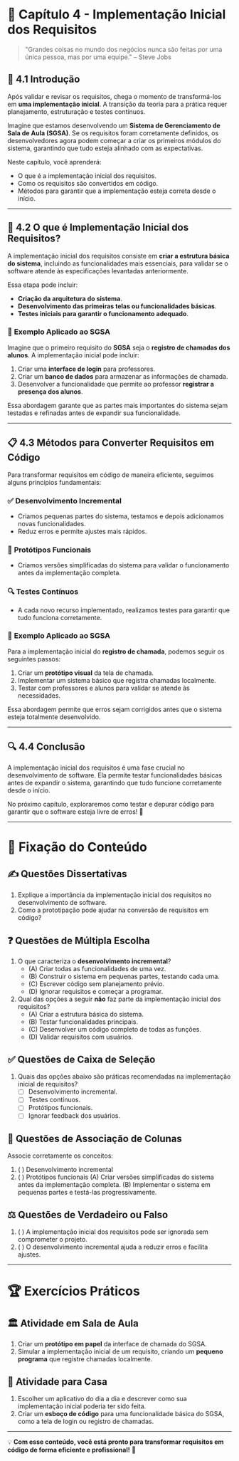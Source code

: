 # 📝 **Capítulo 4 - Implementação Inicial dos Requisitos**

> "Grandes coisas no mundo dos negócios nunca são feitas por uma única pessoa, mas por uma equipe." – Steve Jobs

## 📌 **4.1 Introdução**

Após validar e revisar os requisitos, chega o momento de transformá-los em **uma implementação inicial**. A transição da teoria para a prática requer planejamento, estruturação e testes contínuos.

Imagine que estamos desenvolvendo um **Sistema de Gerenciamento de Sala de Aula (SGSA)**. Se os requisitos foram corretamente definidos, os desenvolvedores agora podem começar a criar os primeiros módulos do sistema, garantindo que tudo esteja alinhado com as expectativas.

Neste capítulo, você aprenderá:

- O que é a implementação inicial dos requisitos.
- Como os requisitos são convertidos em código.
- Métodos para garantir que a implementação esteja correta desde o início.

------

## 🎯 **4.2 O que é Implementação Inicial dos Requisitos?**

A implementação inicial dos requisitos consiste em **criar a estrutura básica do sistema**, incluindo as funcionalidades mais essenciais, para validar se o software atende às especificações levantadas anteriormente.

Essa etapa pode incluir:

- **Criação da arquitetura do sistema**.
- **Desenvolvimento das primeiras telas ou funcionalidades básicas**.
- **Testes iniciais para garantir o funcionamento adequado**.

### 📌 **Exemplo Aplicado ao SGSA**

Imagine que o primeiro requisito do **SGSA** seja o **registro de chamadas dos alunos**. A implementação inicial pode incluir:

1. Criar uma **interface de login** para professores.
2. Criar um **banco de dados** para armazenar as informações de chamada.
3. Desenvolver a funcionalidade que permite ao professor **registrar a presença dos alunos**.

Essa abordagem garante que as partes mais importantes do sistema sejam testadas e refinadas antes de expandir sua funcionalidade.

------

## 📋 **4.3 Métodos para Converter Requisitos em Código**

Para transformar requisitos em código de maneira eficiente, seguimos alguns princípios fundamentais:

### ✅ **Desenvolvimento Incremental**

- Criamos pequenas partes do sistema, testamos e depois adicionamos novas funcionalidades.
- Reduz erros e permite ajustes mais rápidos.

### 🔄 **Protótipos Funcionais**

- Criamos versões simplificadas do sistema para validar o funcionamento antes da implementação completa.

### 🔍 **Testes Contínuos**

- A cada novo recurso implementado, realizamos testes para garantir que tudo funciona corretamente.

### 📌 **Exemplo Aplicado ao SGSA**

Para a implementação inicial do **registro de chamada**, podemos seguir os seguintes passos:

1. Criar um **protótipo visual** da tela de chamada.
2. Implementar um sistema básico que registra chamadas localmente.
3. Testar com professores e alunos para validar se atende às necessidades.

Essa abordagem permite que erros sejam corrigidos antes que o sistema esteja totalmente desenvolvido.

------

## 🔍 **4.4 Conclusão**

A implementação inicial dos requisitos é uma fase crucial no desenvolvimento de software. Ela permite testar funcionalidades básicas antes de expandir o sistema, garantindo que tudo funcione corretamente desde o início.

No próximo capítulo, exploraremos como testar e depurar código para garantir que o software esteja livre de erros! 🚀

------

# 🎯 **Fixação do Conteúdo**

## ✍️ **Questões Dissertativas**

1. Explique a importância da implementação inicial dos requisitos no desenvolvimento de software.
2. Como a prototipação pode ajudar na conversão de requisitos em código?

## ❓ **Questões de Múltipla Escolha**

1. O que caracteriza o **desenvolvimento incremental**?
   - (A) Criar todas as funcionalidades de uma vez.
   - (B) Construir o sistema em pequenas partes, testando cada uma.
   - (C) Escrever código sem planejamento prévio.
   - (D) Ignorar requisitos e começar a programar.
2. Qual das opções a seguir **não** faz parte da implementação inicial dos requisitos?
   - (A) Criar a estrutura básica do sistema.
   - (B) Testar funcionalidades principais.
   - (C) Desenvolver um código completo de todas as funções.
   - (D) Validar requisitos com usuários.

## ✅ **Questões de Caixa de Seleção**

1. Quais das opções abaixo são práticas recomendadas na implementação inicial de requisitos?
   - [ ] Desenvolvimento incremental.
   - [ ]  Testes contínuos.
   - [ ]   Protótipos funcionais.
   - [ ]    Ignorar feedback dos usuários.

## 🔄 **Questões de Associação de Colunas**

Associe corretamente os conceitos:

1. (  ) Desenvolvimento incremental
2. (  ) Protótipos funcionais
    (A) Criar versões simplificadas do sistema antes da implementação completa.
    (B) Implementar o sistema em pequenas partes e testá-las progressivamente.

## ⚖️ **Questões de Verdadeiro ou Falso**

1. ( ) A implementação inicial dos requisitos pode ser ignorada sem comprometer o projeto.
2. ( ) O desenvolvimento incremental ajuda a reduzir erros e facilita ajustes.

------

# 🏆 **Exercícios Práticos**

## 🏛 **Atividade em Sala de Aula**

1. Criar um **protótipo em papel** da interface de chamada do SGSA.
2. Simular a implementação inicial de um requisito, criando um **pequeno programa** que registre chamadas localmente.

## 🏡 **Atividade para Casa**

1. Escolher um aplicativo do dia a dia e descrever como sua implementação inicial poderia ter sido feita.
2. Criar um **esboço de código** para uma funcionalidade básica do SGSA, como a tela de login ou registro de chamadas.

------

💡 **Com esse conteúdo, você está pronto para transformar requisitos em código de forma eficiente e profissional!** 🚀
